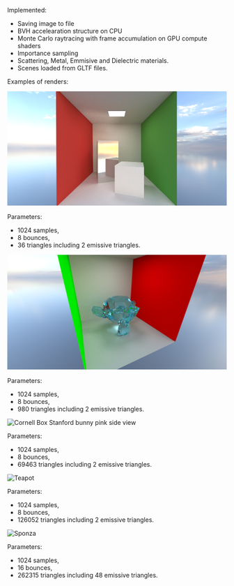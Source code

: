 Implemented:
- Saving image to file
- BVH accelearation structure on CPU
- Monte Carlo raytracing with frame accumulation on GPU compute shaders
- Importance sampling
- Scattering, Metal, Emmisive and Dielectric materials.
- Scenes loaded from GLTF files.

Examples of renders:

![Cornell Box](Results/CornellBox_1024SPP.png)

Parameters:
- 1024 samples,
- 8 bounces,
- 36 triangles including 2 emissive triangles.

![Cornell Box Suzanne](Results/CornellBoxMonkey_1024SPP_SideViewBlue.png)

Parameters:
- 1024 samples,
- 8 bounces,
- 980 triangles including 2 emissive triangles.

![Cornell Box Stanford bunny pink side view](Results/CornellBoxStanfordBunny_1024SPP_SideViewPink.png)

Parameters:
- 1024 samples,
- 8 bounces,
- 69463 triangles including 2 emissive triangles.

![Teapot](Results/Teapot_1024SPP.png)

Parameters:
- 1024 samples,
- 8 bounces,
- 126052 triangles including 2 emissive triangles.

![Sponza](Results/Sponza_1024SPP.png)

Parameters:
- 1024 samples,
- 16 bounces,
- 262315 triangles including 48 emissive triangles.
